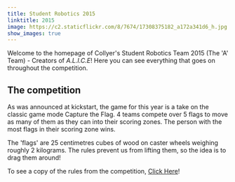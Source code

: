 ```yaml
---
title: Student Robotics 2015
linktitle: 2015
image: https://c2.staticflickr.com/8/7674/17308375182_a172a341d6_h.jpg
show_images: true
---
```


Welcome to the homepage of Collyer's Student Robotics Team 2015 (The 'A' Team) - Creators of _A.L.I.C.E_! Here you can see everything that goes on throughout the competition.

## The competition
As was announced at kickstart, the game for this year is a take on the classic game mode Capture the Flag. 4 teams compete over 5 flags to move as many of them as they can into their scoring zones. The person with the most flags in their scoring zone wins.

The 'flags' are 25 centimetres cubes of wood on caster wheels weighing roughly 2 kilograms. The rules prevent us from lifting them, so the idea is to drag them around!

To see a copy of the rules from the competition, [Click Here](https://www.studentrobotics.org/resources/2015/rulebook.pdf)!
